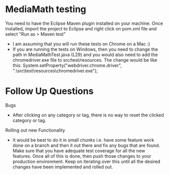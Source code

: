 # MediaMath testing
You need to have the Eclipse Maven plugin installed on your machine. Once installed, import the project to Eclipse and right click on pom.xml
file and select "Run as > Maven test" 
- I am assuming that you will run these tests on Chrome on a Mac :)
- If you are running the tests on Windows, then you need to change the path in MediaMathTest.java (L29) and you would also need to add the chromedriver.exe file to src/test/resources. The change would be like this:
System.setProperty("webdriver.chrome.driver", ".\\src\\test\\resources\\chromedriver.exe");

# Follow Up Questions

Bugs
- After clicking on any category or tag, there is no way to reset the clicked category or tag. 

Rolling out new Functionality
- It would be best to do it in small chunks i.e. have some feature work done on a branch and then it out there and fix any bugs that are found. Make sure that you have adequate test coverage for all the new features. Once all of this is done, then push those changes to your production environment. Keep on iterating over this until all the desired changes have been implemented and rolled out.
